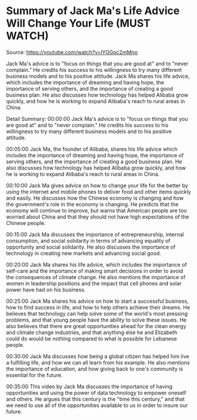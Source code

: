 # Summary of Jack Ma's Life Advice Will Change Your Life (MUST WATCH)

Source: https://youtube.com/watch?v=lYGGpc2mMno

Jack Ma's advice is to "focus on things that you are good at" and to "never complain." He credits his success to his willingness to try many different business models and to his positive attitude. Jack Ma shares his life advice, which includes the importance of dreaming and having hope, the importance of serving others, and the importance of creating a good business plan. He also discusses how technology has helped Alibaba grow quickly, and how he is working to expand Alibaba's reach to rural areas in China.

Detail Summary: 
00:00:00
Jack Ma's advice is to "focus on things that you are good at" and to "never complain." He credits his success to his willingness to try many different business models and to his positive attitude.

00:05:00
Jack Ma, the founder of Alibaba, shares his life advice which includes the importance of dreaming and having hope, the importance of serving others, and the importance of creating a good business plan. He also discusses how technology has helped Alibaba grow quickly, and how he is working to expand Alibaba's reach to rural areas in China.

00:10:00
Jack Ma gives advice on how to change your life for the better by using the internet and mobile phones to deliver food and other items quickly and easily. He discusses how the Chinese economy is changing and how the government's role in the economy is changing. He predicts that the economy will continue to improve, but warns that American people are too worried about China and that they should not have high expectations of the Chinese people.

00:15:00
Jack Ma discusses the importance of entrepreneurship, internal consumption, and social solidarity in terms of advancing equality of opportunity and social solidarity. He also discusses the importance of technology in creating new markets and advancing social good.

00:20:00
Jack Ma shares his life advice, which includes the importance of self-care and the importance of making smart decisions in order to avoid the consequences of climate change. He also mentions the importance of women in leadership positions and the impact that cell phones and solar power have had on his business.

00:25:00
Jack Ma shares his advice on how to start a successful business, how to find success in life, and how to help others achieve their dreams. He believes that technology can help solve some of the world's most pressing problems, and that young people have the ability to solve these issues. He also believes that there are great opportunities ahead for the clean energy and climate change industries, and that anything else he and Elizabeth could do would be nothing compared to what is possible for Lebanese people.

00:30:00
Jack Ma discusses how being a global citizen has helped him live a fulfilling life, and how we can all learn from his example. He also mentions the importance of education, and how giving back to one's community is essential for the future.

00:35:00
This video by Jack Ma discusses the importance of having opportunities and using the power of data technology to empower oneself and others. He argues that this century is the "time this century," and that we need to use all of the opportunities available to us in order to insure our future.

